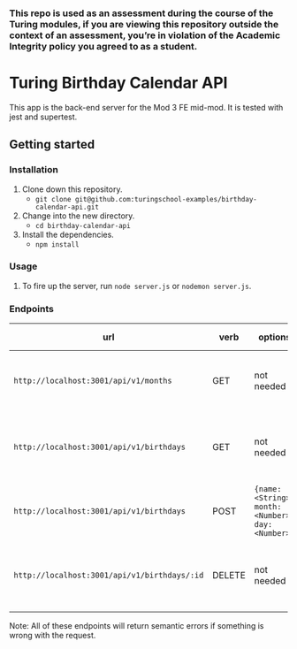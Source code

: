### This repo is used as an assessment during the course of the Turing modules, if you are viewing this repository outside the context of an assessment, you’re in violation of the Academic Integrity policy you agreed to as a student.

# Turing Birthday Calendar API

This app is the back-end server for the Mod 3 FE mid-mod. It is tested with jest and supertest.

## Getting started

### Installation

1. Clone down this repository.
    - `git clone git@github.com:turingschool-examples/birthday-calendar-api.git`
2. Change into the new directory.
    - `cd birthday-calendar-api`
3. Install the dependencies.
    - `npm install`

### Usage

1. To fire up the server, run `node server.js` or `nodemon server.js`.

### Endpoints

| url | verb | options | sample response |
| ----|------|---------|---------------- |
| `http://localhost:3001/api/v1/months` | GET | not needed | Array of all months: `[{ id: 1, name: 'January'}, {id: 2, name: 'February'},...]` |
| `http://localhost:3001/api/v1/birthdays` | GET | not needed | Array of all existing birthdays: `[{ id: 18907224, name: 'Christie', month: 10, day: 23 }]` |
| `http://localhost:3001/api/v1/birthdays` | POST | `{name: <String>, month: <Number>, day: <Number>}` | New birthday: `{ id: 18939837, name: 'Kayla', month: 5, day: 15 }` |
| `http://localhost:3001/api/v1/birthdays/:id` | DELETE | not needed | Array of all remaining birthdays: `[{ id: 18907224, name: 'Christie', month: 10, day: 23 }]` |

Note: All of these endpoints will return semantic errors if something is wrong with the request.
